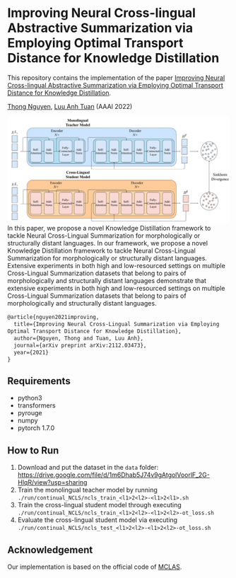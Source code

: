 # Improving Neural Cross-lingual Abstractive Summarization via Employing Optimal Transport Distance for Knowledge Distillation
This repository contains the implementation of the paper [Improving Neural Cross-lingual Abstractive Summarization via Employing Optimal Transport Distance for Knowledge Distillation](https://arxiv.org/abs/2112.03473).

[Thong Nguyen](https://nguyentthong.github.io/), [Luu Anh Tuan](https://tuanluu.github.io/) (AAAI 2022)

![Teaser image](./asset/teaser.jpg)
In this paper, we propose a novel Knowledge Distillation framework to tackle Neural Cross-Lingual Summarization for morphologically or structurally distant languages. In our framework, we propose a novel Knowledge Distillation
framework to tackle Neural Cross-Lingual Summarization for morphologically or structurally distant languages. Extensive experiments in both high and low-resourced settings on multiple Cross-Lingual Summarization datasets that belong to pairs of morphologically and structurally distant languages demonstrate that extensive experiments in both high and low-resourced settings on multiple Cross-Lingual Summarization datasets that belong to pairs of morphologically and structurally distant languages.

```
@article{nguyen2021improving,
  title={Improving Neural Cross-Lingual Summarization via Employing Optimal Transport Distance for Knowledge Distillation},
  author={Nguyen, Thong and Tuan, Luu Anh},
  journal={arXiv preprint arXiv:2112.03473},
  year={2021}
}
```

## Requirements
- python3
- transformers
- pyrouge
- numpy
- pytorch 1.7.0

## How to Run
1. Download and put the dataset in the ```data``` folder: https://drive.google.com/file/d/1m6Dhab5J74v9gAtgolVoorlF_2G-HlqR/view?usp=sharing
2. Train the monolingual teacher model by running ```./run/continual_NCLS/ncls_train_<l1>2<l2>-<l1>2<l1>.sh```
3. Train the cross-lingual student model through executing ```./run/continual_NCLS/ncls_train_<l1>2<l2>-<l1>2<l2>-ot_loss.sh```
4. Evaluate the cross-lingual student model via executing ```./run/continual_NCLS/ncls_test_<l1>2<l2>-<l1>2<l2>-ot_loss.sh```

## Acknowledgement
Our implementation is based on the official code of [MCLAS](https://github.com/ybai-nlp/MCLAS).
